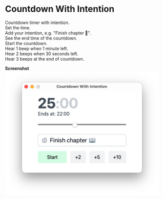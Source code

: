 # Countdown With Intention

Countdown timer with intention.  
Set the time.  
Add your intention, e.g. "Finish chapter 📖".  
See the end time of the countdown.  
Start the countdown.  
Hear 1 beep when 1 minute left.  
Hear 2 beeps when 30 seconds left.  
Hear 3 beeps at the end of countdown.

**Screenshot**  
![Screenshot](screenshot.png)
